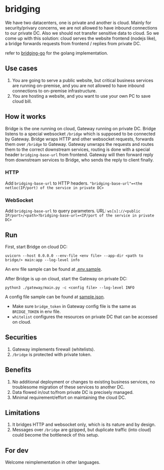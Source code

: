 # bridging
We have two datacenters, one is private and another is cloud. Mainly for security/privary concerns, we are not allowed to have inbound connections to our private DC. Also we should not transfer sensitive data to cloud. So we come up with this solution: cloud serves the website frontend (nodejs like), a bridge forwards requests from frontend / replies from private DC.

refer to [bridging-go](https://github.com/bcmmacro/bridging-go) for the golang implementation.

## Use cases
1. You are going to serve a public website, but critical business services are running on-premise, and you are not allowed to have inbound connections to on-premise infrastructure.
2. You are hosting a website, and you want to use your own PC to save cloud bill.

## How it works
Bridge is the one running on cloud, Gateway running on private DC.
Bridge listens to a special websocket `/bridge` which is supposed to be connected by Gateway.
Bridge wraps HTTP and other websocket requests, forwards them over `/bridge` to Gateway.
Gateway unwraps the requests and routes them to the correct downstream services, routing is done with a special header `bridging-base-url` from frontend.
Gateway will then forward reply from downstream services to Bridge, who sends the reply to client finally.

### HTTP
Add `bridging-base-url` to HTTP headers.
`"bridging-base-url"=<the netloc(IP/port) of the service in private DC>`

### WebSocket
Add `bridging-base-url` to query parameters.
URL: `ws[s]://<public IP/port>/<path>?bridging-base-url=<IP/port of the service in private DC>`

## Run
First, start Bridge on cloud DC:
```
uvicorn --host 0.0.0.0 --env-file <env file> --app-dir <path to bridge/> main:app --log-level info
```
An env file sample can be found at [.env.sample](bridge/.env.sample).

After Bridge is up on cloud, start the Gateway on private DC:
```
python3 ./gateway/main.py -c <config file> --log-level INFO
```
A config file sample can be found at [sample.json](gateway/sample.json).
* Make sure `bridge_token` in Gateway config file is the same as `BRIDGE_TOKEN` in env file.
* `whitelist` configures the resources on private DC that can be accessed on cloud.

## Securities
1. Gateway implements firewall (whitelists).
2. `/bridge` is protected with private token.

## Benefits
1. No additional deployment or changes to existing business services, no troublesome migration of these services to another DC.
2. Data flowed in/out to/from private DC is precisely managed.
3. Minimal requirement/effort on maintaining the cloud DC.

## Limitations
1. It bridges HTTP and websocket only, which is its nature and by design.
2. Messages over `/bridge` are gzipped, but duplicate traffic (into cloud) could become the bottleneck of this setup.

## For dev
Welcome reimplementation in other languages.
